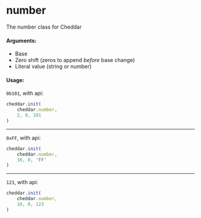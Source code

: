 # number

The number class for Cheddar

#### Arguments:
 - Base
 - Zero shift (zeros to append _before_ base change)
 - Literal value (string or number)

#### Usage:
`0b101`, with api:
```js
cheddar.init(
    cheddar.number,
    2, 0, 101
)
```

---

`0xFF`, with api:
```js
cheddar.init(
    cheddar.number,
    16, 0, 'FF'
)
```

---

`123`, with api:
```js
cheddar.init(
    cheddar.number,
    10, 0, 123
)
```
